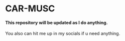 # CAR-MUSC
#### This repository will be updated as I do anything.
You also can hit me up in my socials if u need anything.
